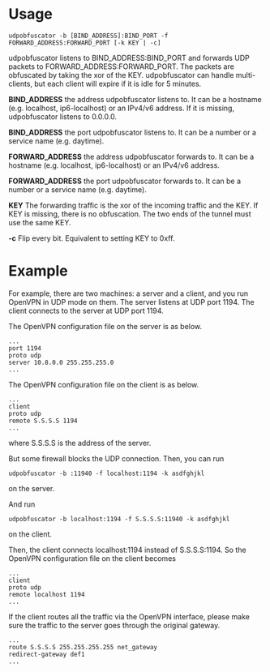 # Usage #

```
udpobfuscator -b [BIND_ADDRESS]:BIND_PORT -f FORWARD_ADDRESS:FORWARD_PORT [-k KEY | -c]
```

udpobfuscator listens to BIND\_ADDRESS:BIND\_PORT and forwards UDP packets to FORWARD\_ADDRESS:FORWARD\_PORT. The packets are obfuscated by taking the xor of the KEY. udpobfuscator can handle multi-clients, but each client will expire if it is idle for 5 minutes.

**BIND\_ADDRESS** the address udpobfuscator listens to. It can be a hostname (e.g. localhost, ip6-localhost) or an IPv4/v6 address. If it is missing, udpobfuscator listens to 0.0.0.0.

**BIND\_ADDRESS** the port udpobfuscator listens to. It can be a number or a service name (e.g. daytime).

**FORWARD\_ADDRESS** the address udpobfuscator forwards to. It can be a hostname (e.g. localhost, ip6-localhost) or an IPv4/v6 address.

**FORWARD\_ADDRESS** the port udpobfuscator forwards to. It can be a number or a service name (e.g. daytime).

**KEY** The forwarding traffic is the xor of the incoming traffic and the KEY. If KEY is missing, there is no obfuscation. The two ends of the tunnel must use the same KEY.

**-c** Flip every bit. Equivalent to setting KEY to 0xff.

# Example #

For example, there are two machines: a server and a client, and you run OpenVPN in UDP mode on them. The server listens at UDP port 1194. The client connects to the server at UDP port 1194.

The OpenVPN configuration file on the server is as below.
```
...
port 1194
proto udp
server 10.8.0.0 255.255.255.0
...
```

The OpenVPN configuration file on the client is as below.
```
...
client
proto udp
remote S.S.S.S 1194
...
```
where S.S.S.S is the address of the server.

But some firewall blocks the UDP connection. Then, you can run
```
udpobfuscator -b :11940 -f localhost:1194 -k asdfghjkl
```
on the server.

And run
```
udpobfuscator -b localhost:1194 -f S.S.S.S:11940 -k asdfghjkl
```
on the client.

Then, the client connects localhost:1194 instead of S.S.S.S:1194. So the OpenVPN configuration file on the client becomes
```
...
client
proto udp
remote localhost 1194
...
```

If the client routes all the traffic via the OpenVPN interface, please make sure the traffic to the server goes through the original gateway.
```
...
route S.S.S.S 255.255.255.255 net_gateway 
redirect-gateway def1
...
```